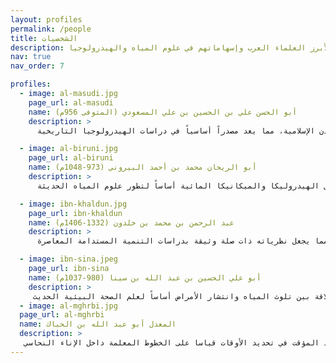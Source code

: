 ```yaml
--- 
layout: profiles
permalink: /people
title: الشخصيات
description: دراسة تحليلية لأبرز العلماء العرب وإسهاماتهم في علوم المياه والهيدرولوجيا
nav: true
nav_order: 7

profiles:
  - image: al-masudi.jpg
    page_url: al-masudi
    name: أبو الحسن علي بن الحسين بن علي المسعودي (المتوفى 956م)
    description: >
      يُعد المسعودي من أبرز المؤرخين والجغرافيين في التاريخ الإسلامي، حيث قدم دراسات تحليلية شاملة حول الموارد المائية وأنظمة الري في العالم الإسلامي. تميزت أعماله بالمنهجية العلمية الدقيقة في توثيق المصادر المائية وتحليل أثرها على التطور الحضاري. قدم في كتابه "مروج الذهب ومعادن الجوهر" تحليلاً متعمقاً لأنظمة إدارة المياه في المدن الإسلامية، مما يعد مصدراً أساسياً في دراسات الهيدرولوجيا التاريخية.

  - image: al-biruni.jpg
    page_url: al-biruni
    name: أبو الريحان محمد بن أحمد البيروني (973-1048م)
    description: >
      يُعتبر البيروني رائداً في دراسات الهيدرولوجيا والجيولوجيا المائية، حيث قدم نظريات علمية متقدمة حول تكوين المياه الجوفية وحركتها. أسهمت دراساته التجريبية في تطوير فهم العلاقة بين المياه والظواهر الجيولوجية، كما قدم في كتابه "التفهيم" منهجية علمية لدراسة المياه وتأثيراتها على المناخ والتضاريس. تعد أبحاثه في مجال الهيدروليكا والميكانيكا المائية أساساً لتطور علوم المياه الحديثة.

  - image: ibn-khaldun.jpg
    page_url: ibn-khaldun
    name: عبد الرحمن بن محمد بن خلدون (1332-1406م)
    description: >
      قدم ابن خلدون في "المقدمة" تحليلاً اجتماعياً-اقتصادياً شاملاً لدور الموارد المائية في تطور المجتمعات. تميزت دراساته بالمنهجية التحليلية في دراسة العلاقة بين توفر المياه والتنمية الاجتماعية والاقتصادية. أسس لمفهوم الاستدامة المائية من خلال تحليله للعلاقة بين الموارد المائية والعمران البشري، مما يجعل نظرياته ذات صلة وثيقة بدراسات التنمية المستدامة المعاصرة.

  - image: ibn-sina.jpeg
    page_url: ibn-sina
    name: أبو علي الحسين بن عبد الله بن سينا (980-1037م)
    description: >
     قدم ابن سينا إسهامات جوهرية في فهم العلاقة بين المياه والصحة العامة، حيث طور نظريات علمية متقدمة حول تأثير جودة المياه على الصحة البشرية. في كتابه "القانون في الطب"، قدم تحليلاً منهجياً لخصائص المياه الصالحة للشرب وتأثيراتها الصحية. تعد دراساته حول العلاقة بين تلوث المياه وانتشار الأمراض أساساً لعلم الصحة البيئية الحديث.
  - image: al-mghrbi.jpg
  page_url: al-mghrbi
  name: المعدل أبو عبد الله بن الحباك 
  description: >
   من أهم صناع الساعات المغربية ابن الحباك685-1286 توصل المعدل أبو عبد الله بن الحباك إلى صنع أول ساعة مائية  تم وصف ساعته المائية التي صنعها، وركبها بجامع القرويين بالبساطة في الصنع وطريقة العمل..فقد كان الماء محركا أساسيا لها من إناء الفخار إلى إناء النحاس، وأما تقنيات عمل الساعة فبسيطة أيضا، حيث الماء يتسرب في إناء النحاس الموضوع فوق بدن الفخار المملوء بالماء، بقدر معلوم من الثقب الموجود في قعر الإناء الذي يرفع منسوب الماء فيه مما يساعد المؤقت في تحديد الأوقات قياسا على الخطوط المعلمة داخل الإناء النحاسي.
---
```


